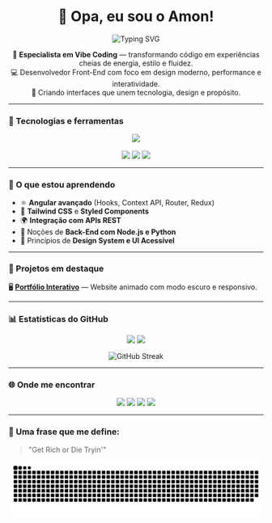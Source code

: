 <h1 align="center">👋 Opa, eu sou o Amon!</h1>

<p align="center">
  <img src="https://readme-typing-svg.herokuapp.com?font=Fira+Code&size=22&pause=1000&center=true&vCenter=true&width=600&lines=Desenvolvedor+Front-End;Especialista+em+Vibe+Coding+;Criando+interfaces+modernas+e+responsivas;Apaixonado+por+UI%2FUX+e+anima%C3%A7%C3%B5es" alt="Typing SVG" />
</p>

<p align="center">
  🎨 <strong>Especialista em Vibe Coding</strong> — transformando código em experiências cheias de energia, estilo e fluidez. <br>
  💻 Desenvolvedor Front-End com foco em design moderno, performance e interatividade. <br>
  🚀 Criando interfaces que unem tecnologia, design e propósito.
</p>

---

### 🧠 Tecnologias e ferramentas

<p align="center">
  <img src="https://skillicons.dev/icons?i=html,css,js,react,tailwind,nodejs,git,figma,vscode,python,angular" />
</p>

<p align="center">
  <img src="https://img.shields.io/badge/Frontend-ReactJS-blue?style=for-the-badge"/>
  <img src="https://img.shields.io/badge/Design-Figma-ff69b4?style=for-the-badge"/>
  <img src="https://img.shields.io/badge/Code-Clean%20Code-green?style=for-the-badge"/>
</p>

---

### 🧩 O que estou aprendendo

- ⚛️ **Angular avançado** (Hooks, Context API, Router, Redux)
- 🌌 **Tailwind CSS** e **Styled Components**
- 🌍 **Integração com APIs REST**
- 💾 Noções de **Back-End com Node.js e Python**
- 🎨 Princípios de **Design System e UI Acessível**

---

### 💼 Projetos em destaque

🖥️ [**Portfólio Interativo**](https://www.notion.so/290306a1568c80da9b75d4a4faf9b669?pvs=21) — Website animado com modo escuro e responsivo.  

---

### 📊 Estatísticas do GitHub

<p align="center">
  <img height="160em" src="https://github-readme-stats.vercel.app/api?username=AmonTimo7&show_icons=true&theme=tokyonight&hide_border=true&border_radius=15"/>
  <img height="160em" src="https://github-readme-stats.vercel.app/api/top-langs/?username=AmonTimo7&layout=compact&theme=tokyonight&hide_border=true&border_radius=15"/>
</p>

<p align="center">
  <img src="https://streak-stats.demolab.com?user=AmonTimo7&theme=tokyonight&hide_border=true&border_radius=15" alt="GitHub Streak"/>
</p>

---

### 🌐 Onde me encontrar

<p align="center">
  <a href="mailto:amoncardosotimo@gmail.com"><img src="https://img.shields.io/badge/Gmail-EA4335?style=for-the-badge&logo=gmail&logoColor=white"/></a>
  <a href="https://www.linkedin.com/in/amon-timo-523957380/"><img src="https://img.shields.io/badge/LinkedIn-0A66C2?style=for-the-badge&logo=linkedin&logoColor=white"/></a>
  <a href="https://github.com/AmonTimo7"><img src="https://img.shields.io/badge/GitHub-171515?style=for-the-badge&logo=github&logoColor=white"/></a>
  <a href="https://portfolioamon.vercel.app/"><img src="https://img.shields.io/badge/Portf%C3%B3lio-000000?style=for-the-badge&logo=vercel&logoColor=white"/></a>
</p>

---

### 💬 Uma frase que me define:

> "Get Rich or Die Tryin'"

<p align="center">
  <img src="https://github.com/Platane/snk/raw/output/github-contribution-grid-snake-dark.svg" alt="Snake animation" />
</p>

